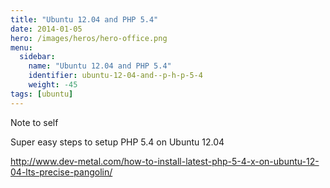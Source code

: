 ```yaml
---
title: "Ubuntu 12.04 and PHP 5.4"
date: 2014-01-05
hero: /images/heros/hero-office.png
menu:
  sidebar:
    name: "Ubuntu 12.04 and PHP 5.4"
    identifier: ubuntu-12-04-and--p-h-p-5-4
    weight: -45
tags: [ubuntu]
---
```


<p>Note to self</p>

<p>Super easy steps to setup PHP 5.4 on Ubuntu 12.04</p>

<p><a href="http://www.dev-metal.com/how-to-install-latest-php-5-4-x-on-ubuntu-12-04-lts-precise-pangolin/">http://www.dev-metal.com/how-to-install-latest-php-5-4-x-on-ubuntu-12-04-lts-precise-pangolin/</a></p>
